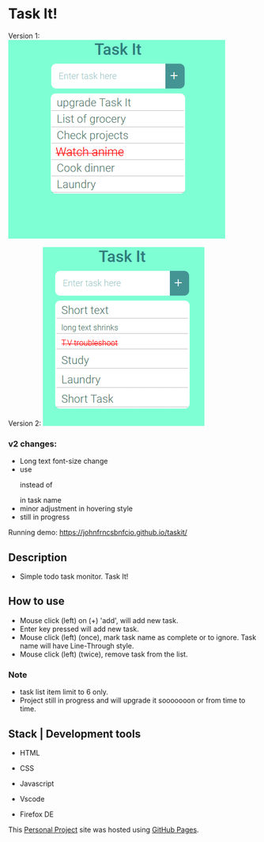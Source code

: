 #  Task It!

Version 1:
![This is an image](/resources/ui.PNG)


Version 2:
![This is an image](/resources/ui-v2.PNG)

### v2 changes:
- Long text font-size change
- use <p> instead of <div> in task name
- minor adjustment in hovering style
- still in progress

Running demo: https://johnfrncsbnfcio.github.io/taskit/

## Description
- Simple todo task monitor. Task It!

## How to use
- Mouse click (left) on (+) 'add', will add new task.
- Enter key pressed will add new task.
- Mouse click (left) (once), mark task name as complete or to ignore. Task name will have Line-Through style.
- Mouse click (left) (twice), remove task from the list. 

### Note
- task list item limit to 6 only.
- Project still in progress and will upgrade it sooooooon or from time to time.

## Stack | Development tools
- HTML
- CSS
- Javascript

- Vscode
- Firefox DE

This [Personal Project](https://johnfrncsbnfcio.github.io/taskit/) site was hosted using [GitHub Pages](https://pages.github.com/).
